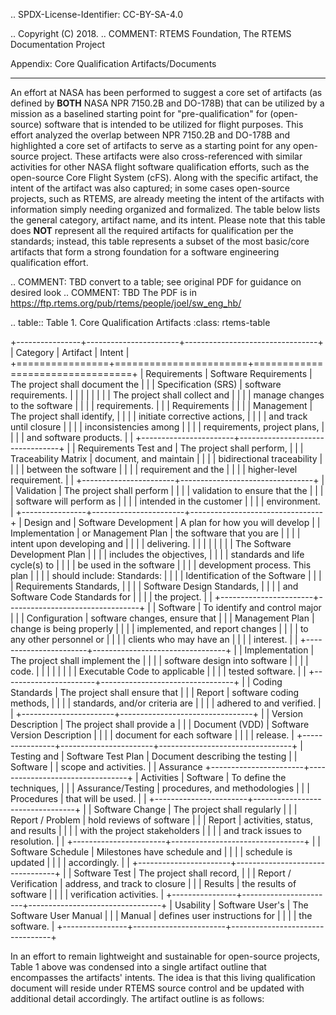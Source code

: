.. SPDX-License-Identifier: CC-BY-SA-4.0

.. Copyright (C) 2018.
.. COMMENT: RTEMS Foundation, The RTEMS Documentation Project


Appendix: Core Qualification Artifacts/Documents
************************************************

An effort at NASA has been performed to suggest a core set of artifacts
(as defined by **BOTH** NASA NPR 7150.2B and DO-178B) that can be utilized
by a mission as a baselined starting point for "pre-qualification"
for (open-source) software that is intended to be utilized for flight
purposes.  This effort analyzed the overlap between NPR 7150.2B
and DO-178B and highlighted a core set of artifacts to serve as a
starting point for any open-source project.  These artifacts were also
cross-referenced with similar activities for other NASA flight software
qualification efforts, such as the open-source Core Flight System (cFS).
Along with the specific artifact, the intent of the artifact was also
captured; in some cases open-source projects, such as RTEMS, are already
meeting the intent of the artifacts with information simply needing
organized and formalized.  The table below lists the general category,
artifact name, and its intent.  Please note that this table does **NOT**
represent all the required artifacts for qualification per the standards;
instead, this table represents a subset of the most basic/core artifacts
that form a strong foundation for a software engineering qualification
effort.

.. COMMENT: TBD convert to a table; see original PDF for guidance on desired look
.. COMMENT: TBD The PDF is in https://ftp.rtems.org/pub/rtems/people/joel/sw_eng_hb/

.. table:: Table 1. Core Qualification Artifacts
   :class: rtems-table

   +----------------+-----------------------+---------------------------------+
   | Category       | Artifact              | Intent                          |
   +================+=======================+=================================+
   | Requirements   | Software Requirements | The project shall document the  |
   |                | Specification (SRS)   | software requirements.          |
   |                |                       |                                 |
   |                |                       | The project shall collect and   |
   |                |                       | manage changes to the software  |
   |                |                       | requirements.                   |
   |                | Requirements          |                                 |
   |                | Management            | The project shall identify,     |
   |                |                       | initiate corrective actions,    |
   |                |                       | and track until closure         |
   |                |                       | inconsistencies among           |
   |                |                       | requirements, project plans,    |
   |                |                       | and software products.          |
   |                +-----------------------+---------------------------------+
   |                | Requirements Test and | The project shall perform,      |
   |                | Traceability Matrix   | document, and maintain          |
   |                |                       | bidirectional traceability      |
   |                |                       | between the software            |
   |                |                       | requirement and the             |
   |                |                       | higher-level requirement.       |
   |                +-----------------------+---------------------------------+
   |                | Validation            | The project shall perform       |
   |                |                       | validation to ensure that the   |
   |                |                       | software will perform as        |
   |                |                       | intended in the customer        |
   |                |                       | environment.                    |
   +----------------+-----------------------+---------------------------------+
   | Design and     | Software Development  | A plan for how you will develop |
   | Implementation | or Management Plan    | the software that you are       |
   |                |                       | intent upon developing and      |
   |                |                       | delivering.                     |
   |                |                       |                                 |
   |                |                       | The Software Development Plan   |
   |                |                       | includes the objectives,        |
   |                |                       | standards and life cycle(s) to  |
   |                |                       | be used in the software         |
   |                |                       | development process. This plan  |
   |                |                       | should include: Standards:      |
   |                |                       | Identification of the Software  |
   |                |                       | Requirements Standards,         |
   |                |                       | Software Design Standards,      |
   |                |                       | and Software Code Standards for |
   |                |                       | the project.                    |
   |                +-----------------------+---------------------------------+
   |                | Software              | To identify and control major   |
   |                | Configuration         | software changes, ensure that   |
   |                | Management Plan       | change is being properly        |
   |                |                       | implemented, and report changes |
   |                |                       | to any other personnel or       |
   |                |                       | clients who may have an         |
   |                |                       | interest.                       |
   |                +-----------------------+---------------------------------+
   |                | Implementation        | The project shall implement the |
   |                |                       | software design into software   |
   |                |                       | code.                           |
   |                |                       |                                 |
   |                |                       | Executable Code to applicable   |
   |                |                       | tested software.                |
   |                +-----------------------+---------------------------------+
   |                | Coding Standards      | The project shall ensure that   |
   |                | Report                | software coding methods,        |
   |                |                       | standards, and/or criteria are  |
   |                |                       | adhered to and verified.        |
   |                +-----------------------+---------------------------------+
   |                | Version Description   | The project shall provide a     |
   |                | Document (VDD)        | Software Version Description    |
   |                |                       | document for each software      |
   |                |                       | release.                        |
   +----------------+-----------------------+---------------------------------+
   | Testing and    | Software Test Plan    | Document describing the testing |
   | Software       |                       | scope and activities.           |
   | Assurance      +-----------------------+---------------------------------+
   | Activities     | Software              | To define the techniques,       |
   |                | Assurance/Testing     | procedures, and methodologies   |
   |                | Procedures            | that will be used.              |
   |                +-----------------------+---------------------------------+
   |                | Software Change       | The project shall regularly     |
   |                | Report / Problem      | hold reviews of software        |
   |                | Report                | activities, status, and results |
   |                |                       | with the project stakeholders   |
   |                |                       | and track issues to resolution. |
   |                +-----------------------+---------------------------------+
   |                | Software Schedule     | Milestones have schedule and    |
   |                |                       | schedule is updated             |
   |                |                       | accordingly.                    |
   |                +-----------------------+---------------------------------+
   |                | Software Test         | The project shall record,       |
   |                | Report / Verification | address, and track to closure   |
   |                | Results               | the results of software         |
   |                |                       | verification activities.        |
   +----------------+-----------------------+---------------------------------+
   | Usability      | Software User's       | The Software User Manual        |
   |                | Manual                | defines user instructions for   |
   |                |                       | the software.                   |
   +----------------+-----------------------+---------------------------------+

In an effort to remain lightweight and sustainable for open-source
projects, Table 1 above was condensed into a single artifact outline
that encompasses the artifacts' intents.  The idea is that this living
qualification document will reside under RTEMS source control and be
updated with additional detail accordingly.  The artifact outline is
as follows:
